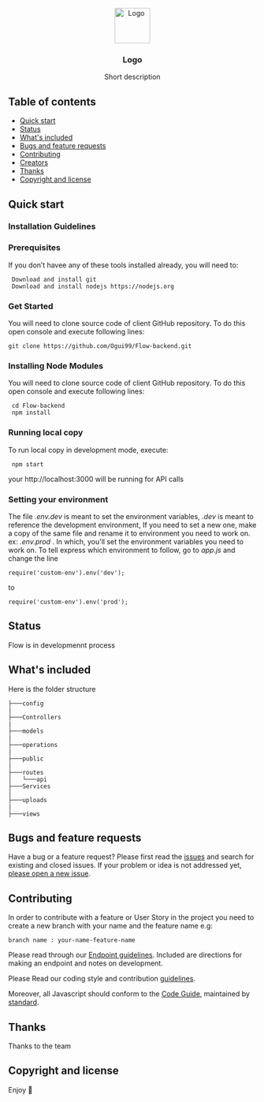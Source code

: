 <p align="center">
  <a href="https://example.com/">
    <img src="https://via.placeholder.com/72" alt="Logo" width=72 height=72>
  </a>

  <h3 align="center">Logo</h3>

  <p align="center">
    Short description
  </p>
</p>


## Table of contents

- [Quick start](#quick-start)
- [Status](#status)
- [What's included](#whats-included)
- [Bugs and feature requests](#bugs-and-feature-requests)
- [Contributing](#contributing)
- [Creators](#creators)
- [Thanks](#thanks)
- [Copyright and license](#copyright-and-license)


## Quick start

### Installation Guidelines
### Prerequisites

If you don’t havee any of these tools installed already, you will need to:
```
 Download and install git
 Download and install nodejs https://nodejs.org
```


### Get Started
You will need to clone source code of client GitHub repository. To do this open console and execute following lines:

```shell
git clone https://github.com/Ogui99/Flow-backend.git
```
### Installing Node Modules
You will need to clone source code of client GitHub repository. To do this open console and execute following lines:

```
 cd Flow-backend
 npm install
```

### Running local copy
To run local copy in development mode, execute:
```
 npm start
```
your http://localhost:3000 will be running for API calls


### Setting your environment

The file _.env.dev_ is meant to set the environment variables, _.dev_ is meant to reference the development environment,
If you need to set a new one, make a copy of the same file and rename it to environment you need to work on.
ex: _.env.prod_ .
In which, you'll set the environment variables you need to work on.
To tell express which environment to follow, go to _app.js_
and change the line 
```
require('custom-env').env('dev');
```
to
 
```
require('custom-env').env('prod');
```


## Status

Flow is in developmennt process


## What's included

Here is the folder structure

```text
├───config
|
├───Controllers
|
├───models
|
├───operations
|
├───public
|
├───routes
│   └───api
├───Services
│  
├───uploads
|
├───views
```

## Bugs and feature requests

Have a bug or a feature request? Please first read the [issues]() and search for existing and closed issues. If your problem or idea is not addressed yet, [please open a new issue]().

## Contributing

In order to contribute with a feature or User Story in the project you need to create a new branch with your name and the feature name e.g:
```text
branch name : your-name-feature-name
```

Please read through our [Endpoint guidelines](). Included are directions for making an endpoint and notes on development.

Please Read our coding style and contribution [guidelines]().

Moreover, all Javascript should conform to the [Code Guide](), maintained by [standard](https://github.com/standard/standard).


## Thanks

Thanks to the team

## Copyright and license

Enjoy :metal:



